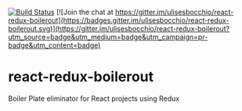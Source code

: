[![Build Status](https://travis-ci.org/ulisesbocchio/react-redux-boilerout.svg?branch=master)](https://travis-ci.org/ulisesbocchio/react-redux-boilerout)
[![Join the chat at https://gitter.im/ulisesbocchio/react-redux-boilerout](https://badges.gitter.im/ulisesbocchio/react-redux-boilerout.svg)](https://gitter.im/ulisesbocchio/react-redux-boilerout?utm_source=badge&utm_medium=badge&utm_campaign=pr-badge&utm_content=badge)
# react-redux-boilerout

Boiler Plate eliminator for React projects using Redux
